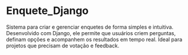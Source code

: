 # Enquete_Django
Sistema para criar e gerenciar enquetes de forma simples e intuitiva. Desenvolvido com Django, ele permite que usuários criem perguntas, definam opções e acompanhem os resultados em tempo real. Ideal para projetos que precisam de votação e feedback.
